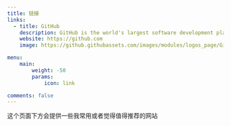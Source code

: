 ```yaml
---
title: 链接
links:
  - title: GitHub
    description: GitHub is the world's largest software development platform.
    website: https://github.com
    image: https://github.githubassets.com/images/modules/logos_page/GitHub-Mark.png

menu:
    main: 
        weight: -50
        params:
            icon: link

comments: false
---
```

这个页面下方会提供一些我常用或者觉得值得推荐的网站